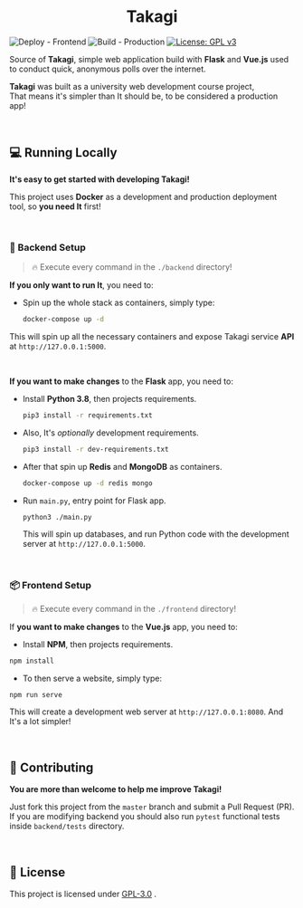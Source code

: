 <h1 align="center">Takagi</h1>

![Deploy - Frontend](https://github.com/RangerDigital/takagi/workflows/Deploy%20-%20Frontend/badge.svg?branch=master)
![Build - Production](https://github.com/RangerDigital/takagi/workflows/Build%20-%20Production/badge.svg?branch=master)
[![License: GPL v3](https://img.shields.io/badge/License-GPLv3-blue.svg)](https://www.gnu.org/licenses/gpl-3.0)

Source of **Takagi**, simple web application build with **Flask** and **Vue.js** used to conduct quick, anonymous polls over the internet.

**Takagi** was built as a university web development course project,  
That means it's simpler than It should be, to be considered a production app!

<br>

## 💻 Running Locally

**It's easy to get started with developing Takagi!**

This project uses **Docker** as a development and production deployment tool, so **you need It** first!

<br>

### 📮 Backend Setup
> 🔥 Execute every command in the `./backend` directory!

**If you only want to run It**, you need to:
- Spin up the whole stack as containers, simply type: 

  ```bash
  docker-compose up -d
  ```

This will spin up all the necessary containers and expose Takagi service **API** at `http://127.0.0.1:5000`.

<br>

**If you want to make changes** to the **Flask** app, you need to:
- Install **Python 3.8**, then projects requirements.
  
  ```bash
  pip3 install -r requirements.txt
  ```

- Also, It's *optionally* development requirements.

  ```bash
  pip3 install -r dev-requirements.txt
  ```

- After that spin up **Redis** and **MongoDB** as containers.
  
  ```bash
  docker-compose up -d redis mongo
  ```

- Run `main.py`, entry point for Flask app.

  ```bash
  python3 ./main.py
  ```

  This will spin up databases, and run Python code with the development server at `http://127.0.0.1:5000`.

<br>

### 📦 Frontend Setup
> 🔥 Execute every command in the `./frontend` directory!

If **you want to make changes** to the **Vue.js** app, you need to:
-   Install **NPM**, then projects requirements.

  ```bash
  npm install
  ```

-   To then serve a website, simply type:

  ```bash
  npm run serve
  ```

This will create a development web server at `http://127.0.0.1:8080`.
And It's a lot simpler!

<br>

## 🚧 Contributing

**You are more than welcome to help me improve Takagi!**

Just fork this project from the `master` branch and submit a Pull Request (PR).
If you are modifying backend you should also run `pytest` functional tests inside `backend/tests` directory.

<br>

## 📃 License
This project is licensed under [GPL-3.0](https://choosealicense.com/licenses/gpl-3.0/) .